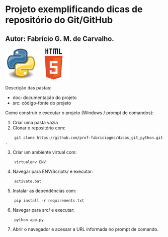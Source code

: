 # Projeto exemplificando dicas de repositório do Git/GitHub
## Autor: Fabrício G. M. de Carvalho.

<p float="left">
<img src="/doc/img/python_logo.png" width="100" height="100"/ alt='python logo'>
<img src="/doc/img/html_5_logo.png" width="100" height="100"/ alt='html5 logo'>
</p>


Descrição das pastas:

* doc: documentação do projeto
* src: código-fonte do projeto

Como construir e executar o projeto (Windows / prompt de comandos):
1. Criar uma pasta vazia
2. Clonar o repositório com: 
```console 
	git clone https://github.com/prof-fabriciogmc/dicas_git_python.git  .
```
3. Criar um ambiente virtual com: 
```console
	virtualenv ENV
```
4. Navegar para ENV/Scripts/ e executar: 
```console
	activate.bat
```
5. Instalar as dependências com:  
```console
	pip install -r requirements.txt
```
6. Navegar para src/ e executar:  
```console
	python app.py
```
7. Abrir o navegador e acessar a URL informada no prompt de comando.


